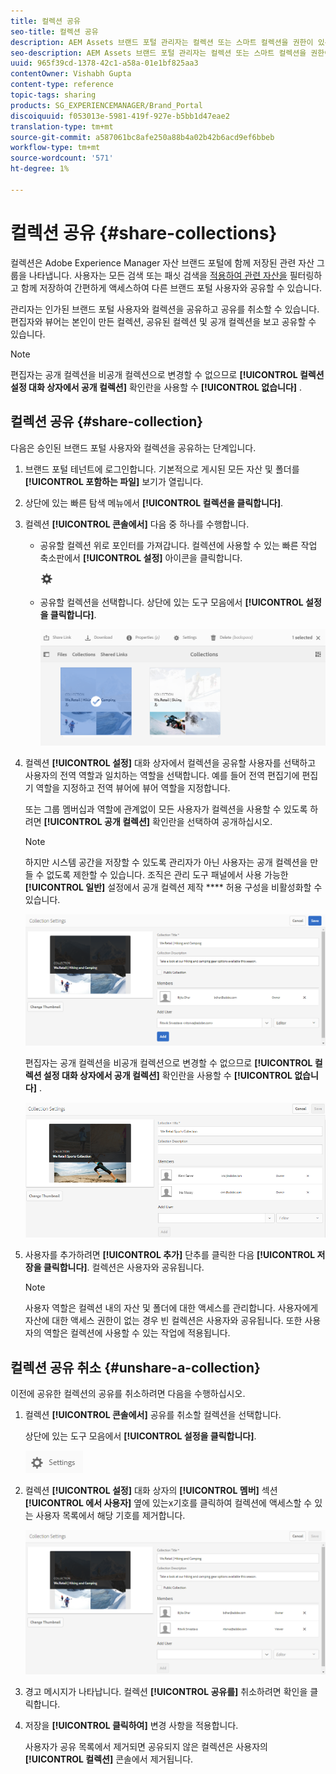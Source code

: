 ```yaml
---
title: 컬렉션 공유
seo-title: 컬렉션 공유
description: AEM Assets 브랜드 포털 관리자는 컬렉션 또는 스마트 컬렉션을 권한이 있는 사용자와 공유 및 공유 해제할 수 있습니다. 편집자는 자신이 만든 컬렉션, 공유된 컬렉션 및 공개 컬렉션만 보고 공유할 수 있습니다.
seo-description: AEM Assets 브랜드 포털 관리자는 컬렉션 또는 스마트 컬렉션을 권한이 있는 사용자와 공유 및 공유 해제할 수 있습니다. 편집자는 자신이 만든 컬렉션, 공유된 컬렉션 및 공개 컬렉션만 보고 공유할 수 있습니다.
uuid: 965f39cd-1378-42c1-a58a-01e1bf825aa3
contentOwner: Vishabh Gupta
content-type: reference
topic-tags: sharing
products: SG_EXPERIENCEMANAGER/Brand_Portal
discoiquuid: f053013e-5981-419f-927e-b5bb1d47eae2
translation-type: tm+mt
source-git-commit: a587061bc8afe250a88b4a02b42b6acd9ef6bbeb
workflow-type: tm+mt
source-wordcount: '571'
ht-degree: 1%

---
```



# 컬렉션 공유 {#share-collections}

컬렉션은 Adobe Experience Manager 자산 브랜드 포털에 함께 저장된 관련 자산 그룹을 나타냅니다. 사용자는 모든 검색 또는 패싯 검색을 [적용하여 관련 자산을](brand-portal-searching.md) 필터링하고 함께 저장하여 간편하게 액세스하여 다른 브랜드 포털 사용자와 공유할 수 있습니다.

관리자는 인가된 브랜드 포털 사용자와 컬렉션을 공유하고 공유를 취소할 수 있습니다. 편집자와 뷰어는 본인이 만든 컬렉션, 공유된 컬렉션 및 공개 컬렉션을 보고 공유할 수 있습니다.

>[!NOTE]
>
>편집자는 공개 컬렉션을 비공개 컬렉션으로 변경할 수 없으므로 **[!UICONTROL 컬렉션 설정 대화 상자에서 공개 컬렉션]** 확인란을 사용할 수 **[!UICONTROL 없습니다]** .

## 컬렉션 공유 {#share-collection}

다음은 승인된 브랜드 포털 사용자와 컬렉션을 공유하는 단계입니다.

1. 브랜드 포털 테넌트에 로그인합니다. 기본적으로 게시된 모든 자산 및 폴더를 **[!UICONTROL 포함하는 파일]** 보기가 열립니다.

1. 상단에 있는 빠른 탐색 메뉴에서 **[!UICONTROL 컬렉션을 클릭합니다]**.

1. 컬렉션 **[!UICONTROL 콘솔에서]** 다음 중 하나를 수행합니다.

   * 공유할 컬렉션 위로 포인터를 가져갑니다. 컬렉션에 사용할 수 있는 빠른 작업 축소판에서 **[!UICONTROL 설정]** 아이콘을 클릭합니다.

      ![](assets/settings-icon.png)

   * 공유할 컬렉션을 선택합니다. 상단에 있는 도구 모음에서 **[!UICONTROL 설정을 클릭합니다]**.

      ![](assets/collection-console.png)

1. 컬렉션 **[!UICONTROL 설정]** 대화 상자에서 컬렉션을 공유할 사용자를 선택하고 사용자의 전역 역할과 일치하는 역할을 선택합니다. 예를 들어 전역 편집기에 편집기 역할을 지정하고 전역 뷰어에 뷰어 역할을 지정합니다.

   또는 그룹 멤버십과 역할에 관계없이 모든 사용자가 컬렉션을 사용할 수 있도록 하려면 **[!UICONTROL 공개 컬렉션]** 확인란을 선택하여 공개하십시오.

   >[!NOTE]
   >
   >하지만 시스템 공간을 저장할 수 있도록 관리자가 아닌 사용자는 공개 컬렉션을 만들 수 없도록 제한할 수 있습니다. 조직은 관리 도구 패널에서 사용 가능한 **[!UICONTROL 일반]** 설정에서 공개 컬렉션 제작 **** 허용 구성을 비활성화할 수 있습니다.

   ![](assets/collection_sharingadduser.png)

   편집자는 공개 컬렉션을 비공개 컬렉션으로 변경할 수 없으므로 **[!UICONTROL 컬렉션 설정 대화 상자에서 공개 컬렉션]** 확인란을 사용할 수 **[!UICONTROL 없습니다]** .

   ![](assets/collection-setting-editor.png)

1. 사용자를 추가하려면 **[!UICONTROL 추가]** 단추를 클릭한 다음 **[!UICONTROL 저장을 클릭합니다]**. 컬렉션은 사용자와 공유됩니다.

   >[!NOTE]
   >
   >사용자 역할은 컬렉션 내의 자산 및 폴더에 대한 액세스를 관리합니다. 사용자에게 자산에 대한 액세스 권한이 없는 경우 빈 컬렉션은 사용자와 공유됩니다. 또한 사용자의 역할은 컬렉션에 사용할 수 있는 작업에 적용됩니다.

## 컬렉션 공유 취소 {#unshare-a-collection}

이전에 공유한 컬렉션의 공유를 취소하려면 다음을 수행하십시오.

1. 컬렉션 **[!UICONTROL 콘솔에서]** 공유를 취소할 컬렉션을 선택합니다.

   상단에 있는 도구 모음에서 **[!UICONTROL 설정을 클릭합니다]**.

   ![](assets/collection_settings.png)

1. 컬렉션 **[!UICONTROL 설정]** 대화 상자의 **[!UICONTROL 멤버]** 섹션 **[!UICONTROL 에서 사용자]** 옆에 있는x기호를 클릭하여 컬렉션에 액세스할 수 있는 사용자 목록에서 해당 기호를 제거합니다.

   ![](assets/unshare_collection.png)

1. 경고 메시지가 나타납니다. 컬렉션 **[!UICONTROL 공유를]** 취소하려면 확인을 클릭합니다.

1. 저장을 **[!UICONTROL 클릭하여]** 변경 사항을 적용합니다.

   사용자가 공유 목록에서 제거되면 공유되지 않은 컬렉션은 사용자의 **[!UICONTROL 컬렉션]** 콘솔에서 제거됩니다.

<!--
1. Click the overlay icon on the left, and choose **[!UICONTROL Navigation]**.

   ![](assets/contenttree-1.png)

1. From the siderail on the left, click **[!UICONTROL Collections]**.

   ![](assets/access_collections.png)

1. From the **[!UICONTROL Collections]** console, do one of the following:

    * Hover the pointer over the collection you want to share. From the quick action thumbnails available for the collection, click the **[!UICONTROL Settings]** icon.

   ![](assets/settings_thumbnail.png)

    * Select the collection you want to share. From the toolbar at the top, click **[!UICONTROL Settings]**.
    
   ![](assets/collection-sharing.png)

1. In the [!UICONTROL Collection Settings] dialog box, select the users or groups with whom you want to share the collection and select the role for a user or a group to match their global role. For example, assign the Editor role to a global editor, the Viewer role to a global viewer.

   Alternatively, to make the collection available to all users irrespective of their group membership and role, make it public by selecting the **[!UICONTROL Public Collection]** check-box.

   >[!NOTE]
   >
   >However, non-admin users can be restricted from creating public collections, to avoid having numerous public collections so that system space can be saved. Organizations can disable the **[!UICONTROL Allow public collections creation]** configuration from [!UICONTROL General] settings available in admin tools panel.

   ![](assets/collection_sharingadduser.png)

   Editors cannot change a public collection to a non-public collection and, therefore, do not have **[!UICONTROL Public Collection]** check-box available in **[!UICONTROL Collection Settings]** dialog.

   ![](assets/collection-setting-editor.png)

1. Select **[!UICONTROL Add]**, and then **[!UICONTROL Save]**. The collection is shared with the chosen users.

   >[!NOTE]
   >
   >A user's role governs access to the assets and folders inside a collection. If a user does not have access to assets, an empty collection is shared with the user. Also, a user's role governs the actions available for collections.

## Unshare a collection {#unshare-a-collection}

To unshare a previously shared collection, do the following:

1. From the **[!UICONTROL Collections]** console, select the collection you want to unshare.

   In the toolbar, click **[!UICONTROL Settings]**.

   ![](assets/collection_settings.png)

1. On the **[!UICONTROL Collection Settings]** dialog box, under **[!UICONTROL Members]**, click the **[!UICONTROL x]** symbol next to users or groups to remove them from the list of users you shared the collection with.

   ![](assets/unshare_collection.png)

1. In the warning message box, click **[!UICONTROL Confirm]** to confirm unshare.

   Click **[!UICONTROL Save]**.

1. Log in to Brand Portal with the credentials of the user you removed from the shared list. The collection is removed from the **[!UICONTROL Collections]** console.
-->
